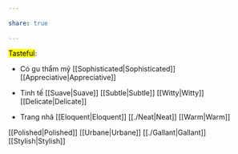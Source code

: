 ---  
share: true  
---  
<mark class="hltr-pink-lace">Tasteful</mark>:  
- Có gu thẩm mỹ [[Sophisticated|Sophisticated]] [[Appreciative|Appreciative]]  
- Tinh tế [[Suave|Suave]] [[Subtle|Subtle]] [[Witty|Witty]] [[Delicate|Delicate]]  
- Trang nhã [[Eloquent|Eloquent]] [[./Neat|Neat]] [[Warm|Warm]]  
[[Polished|Polished]] [[Urbane|Urbane]] [[./Gallant|Gallant]] [[Stylish|Stylish]]